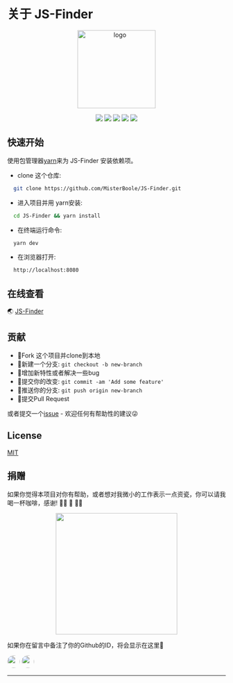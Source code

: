 # 关于 JS-Finder

<p align="center">
  <a href="https://www.jsfinder.cn" target="_blank" rel="noopener noreferrer">
    <img width="180" src="https://xqimg.imedao.com/1736f146940134133fe97324.png" alt="logo">
  </a>
</p>

<p align="center">
  <a href="https://gitter.im/JS-Finder/community"> <img src="https://badges.gitter.im/You-need-to-know-css/Lobby.svg"></a>
  <a href="https://github.com/MisterBoole/JS-Finder/blob/master/LICENSE"><img src="https://img.shields.io/badge/license-Anti%20996-blue.svg"></a>
  <a href="https://juejin.im/user/582717d4d203090054e5a010"><img src="https://img.shields.io/badge/%E6%8E%98%E9%87%91-1.2k%20likes-brightgreen.svg"></a>
  <a href="https://codeclimate.com/github/MisterBoole/JS-Finder/maintainability"><img src="https://api.codeclimate.com/v1/badges/dfba02247f296387a1a7/maintainability" /></a>
  <a href="http://hits.dwyl.com/MisterBoole/JS-Finder" alt="hit count"><img src="http://hits.dwyl.com/MisterBoole/JS-Finder.svg" /></a> 
  <!-- <a href="https://github.com/MisterBoole/JS-Finder"><img src="https://img.shields.io/github/stars/l-hammer/You-need-to-know-css.svg?style=social"></a> -->
</p>

## 快速开始

使用包管理器[yarn](https://yarnpkg.com/)来为 JS-Finder 安装依赖项。

- clone 这个仓库:
```bash
  git clone https://github.com/MisterBoole/JS-Finder.git
```
- 进入项目并用 yarn安装:
```bash
  cd JS-Finder && yarn install
```
- 在终端运行命令:
```bash
  yarn dev
```
- 在浏览器打开:
```bash
  http://localhost:8080
```

## 在线查看

🌏 [JS-Finder](https://www.jsfinder.cn)

## 贡献

- :fork_and_knife:Fork 这个项目并clone到本地
- :twisted_rightwards_arrows:新建一个分支: `git checkout -b new-branch`
- :wrench:增加新特性或者解决一些bug
- :memo:提交你的改变: `git commit -am 'Add some feature'`
- :rocket:推送你的分支: `git push origin new-branch`
- :tada:提交Pull Request

或者提交一个[issue](https://github.com/MisterBoole/JS-Finder/issues) - 欢迎任何有帮助性的建议:stuck_out_tongue_winking_eye:

## License

[MIT](https://github.com/vuejs/vuepress/blob/master/LICENSE)

## 捐赠

如果你觉得本项目对你有帮助，或者想对我微小的工作表示一点资瓷，你可以请我喝一杯咖啡，感谢! 🙏🏻 🙏 🙏🏿

<p  align="center">
<img src="https://xqimg.imedao.com/1736f3cba9c134fa3fe8f364.png!custom.jpg" width="280" />
</p>


如果你在留言中备注了你的Github的ID，将会显示在这里🤠

<a href="https://github.com/MisterBoole" target="_blank"><img src="https://avatars1.githubusercontent.com/u/19159159?s=460&u=951a0a27f6b49f67a06756ac6c8cc3820cadf4fc&v=4" width="29" style="border-radius: 50%"></a>
<a href="https://github.com/l-hammer" target="_blank"><img src="https://avatars1.githubusercontent.com/u/27677988?s=460&u=64d031d33768b2e4c969cafb1caace28e82982e5&v=4" width="29" style="border-radius: 50%"></a>

------
 
 <comment-comment/> 
 